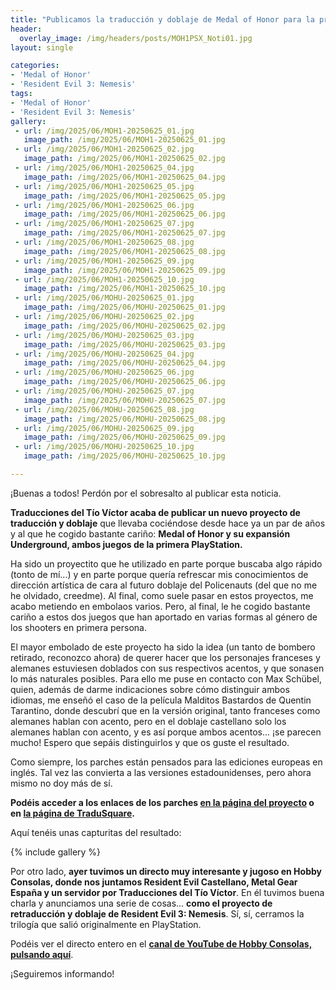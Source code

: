 ```yaml
---
title: "Publicamos la traducción y doblaje de Medal of Honor para la primera PlayStation"
header:
  overlay_image: /img/headers/posts/MOH1PSX_Noti01.jpg
layout: single

categories:
- 'Medal of Honor'
- 'Resident Evil 3: Nemesis'
tags:
- 'Medal of Honor'
- 'Resident Evil 3: Nemesis'
gallery:
 - url: /img/2025/06/MOH1-20250625_01.jpg
   image_path: /img/2025/06/MOH1-20250625_01.jpg
 - url: /img/2025/06/MOH1-20250625_02.jpg
   image_path: /img/2025/06/MOH1-20250625_02.jpg
 - url: /img/2025/06/MOH1-20250625_04.jpg
   image_path: /img/2025/06/MOH1-20250625_04.jpg
 - url: /img/2025/06/MOH1-20250625_05.jpg
   image_path: /img/2025/06/MOH1-20250625_05.jpg
 - url: /img/2025/06/MOH1-20250625_06.jpg
   image_path: /img/2025/06/MOH1-20250625_06.jpg
 - url: /img/2025/06/MOH1-20250625_07.jpg
   image_path: /img/2025/06/MOH1-20250625_07.jpg
 - url: /img/2025/06/MOH1-20250625_08.jpg
   image_path: /img/2025/06/MOH1-20250625_08.jpg
 - url: /img/2025/06/MOH1-20250625_09.jpg
   image_path: /img/2025/06/MOH1-20250625_09.jpg
 - url: /img/2025/06/MOH1-20250625_10.jpg
   image_path: /img/2025/06/MOH1-20250625_10.jpg
 - url: /img/2025/06/MOHU-20250625_01.jpg
   image_path: /img/2025/06/MOHU-20250625_01.jpg
 - url: /img/2025/06/MOHU-20250625_02.jpg
   image_path: /img/2025/06/MOHU-20250625_02.jpg
 - url: /img/2025/06/MOHU-20250625_03.jpg
   image_path: /img/2025/06/MOHU-20250625_03.jpg
 - url: /img/2025/06/MOHU-20250625_04.jpg
   image_path: /img/2025/06/MOHU-20250625_04.jpg
 - url: /img/2025/06/MOHU-20250625_06.jpg
   image_path: /img/2025/06/MOHU-20250625_06.jpg
 - url: /img/2025/06/MOHU-20250625_07.jpg
   image_path: /img/2025/06/MOHU-20250625_07.jpg
 - url: /img/2025/06/MOHU-20250625_08.jpg
   image_path: /img/2025/06/MOHU-20250625_08.jpg
 - url: /img/2025/06/MOHU-20250625_09.jpg
   image_path: /img/2025/06/MOHU-20250625_09.jpg
 - url: /img/2025/06/MOHU-20250625_10.jpg
   image_path: /img/2025/06/MOHU-20250625_10.jpg

---
```

 
¡Buenas a todos! Perdón por el sobresalto al publicar esta noticia.

**Traducciones del Tío Víctor acaba de publicar un nuevo proyecto de traducción y doblaje** que llevaba cociéndose desde hace 
ya un par de años y al que he cogido bastante cariño: **Medal of Honor y su expansión Underground, ambos juegos de la primera 
PlayStation.**

Ha sido un proyectito que he utilizado en parte porque buscaba algo rápido (tonto de mí...) y en parte porque quería refrescar 
mis conocimientos de dirección artística de cara al futuro doblaje del Policenauts (del que no me he olvidado, creedme). Al final, 
como suele pasar en estos proyectos, me acabo metiendo en embolaos varios. Pero, al final, le he cogido bastante cariño a estos 
dos juegos que han aportado en varias formas al género de los shooters en primera persona.

El mayor embolado de este proyecto ha sido la idea (un tanto de bombero retirado, reconozco ahora) de querer hacer que los personajes 
franceses y alemanes estuviesen doblados con sus respectivos acentos, y que sonasen lo más naturales posibles. Para ello me puse en contacto 
con Max Schübel, quien, además de darme indicaciones sobre cómo distinguir ambos idiomas, me enseñó el caso de la película Malditos 
Bastardos de Quentin Tarantino, donde descubrí que en la versión original, tanto franceses como alemanes hablan con acento, pero en 
el doblaje castellano solo los alemanes hablan con acento, y es así porque ambos acentos... ¡se parecen mucho! Espero que sepáis 
distinguirlos y que os guste el resultado.

Como siempre, los parches están pensados para las ediciones europeas en inglés. Tal vez las convierta a las versiones estadounidenses, 
pero ahora mismo no doy más de sí.

**Podéis acceder a los enlaces de los parches [en la página del proyecto](https://tiovictor.romhackhispano.org/medal-of-honor-psx/) o en [la página de TraduSquare](https://tradusquare.es/proyectos/medal-of-honor-y-underground/).**

Aquí tenéis unas capturitas del resultado: 

{% include gallery %}

Por otro lado, **ayer tuvimos un directo muy interesante y jugoso en Hobby Consolas, donde nos juntamos Resident Evil Castellano, Metal Gear España 
y un servidor por Traducciones del Tío Víctor**. En él tuvimos buena charla y anunciamos una serie de cosas... **como el proyecto de retraducción y 
doblaje de Resident Evil 3: Nemesis**. Sí, sí, cerramos la trilogía que salió originalmente en PlayStation.

Podéis ver el directo entero en el **[canal de YouTube de Hobby Consolas, pulsando aquí](https://www.youtube.com/watch?v=oPWevABBIBE)**.

¡Seguiremos informando!
